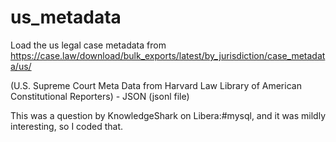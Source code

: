 # us_metadata

Load the us legal case metadata from https://case.law/download/bulk_exports/latest/by_jurisdiction/case_metadata/us/

(U.S. Supreme Court Meta Data from Harvard Law Library of American Constitutional Reporters) - JSON (jsonl file)

This was a question by KnowledgeShark on Libera:#mysql, and it was mildly interesting, so I coded that.
